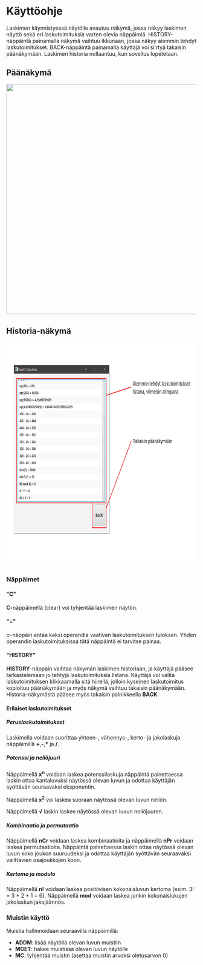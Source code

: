 # Käyttöohje

Laskimen käynnistyessä näytölle avautuu näkymä, jossa näkyy laskimen näyttö sekä eri laskutoimituksia varten olevia näppäimiä. HISTORY-näppäintä painamalla
näkymä vaihtuu ikkunaan, jossa näkyy aiemmin tehdyt laskutoimitukset. BACK-näppäintä painamalla käyttäjä voi siirtyä takaisin päänäkymään. Laskimen historia nollaantuu, 
kun sovellus lopetetaan.
## Päänäkymä
<img src="https://github.com/alanenpa/ot-harjoitustyo/blob/master/dokumentaatio/kuvat/P%C3%A4%C3%A4n%C3%A4kym%C3%A4.png" width="750" height="607">

## Historia-näkymä
<img src="https://github.com/alanenpa/ot-harjoitustyo/blob/master/dokumentaatio/kuvat/Historia.png" width="775" height="590">

### Näppäimet
#### "C"
**C**-näppäimellä (clear) voi tyhjentää laskimen näytön.
#### "="
**=**-näppäin antaa kaksi operandia vaativan laskutoimituksen tuloksen. Yhden operandin laskutoimituksissa tätä näppäintä ei tarvitse painaa.
#### "HISTORY"
**HISTORY**-näppäin vaihtaa näkymän laskimen historiaan, ja käyttäjä pääsee tarkastelemaan jo tehtyjä laskutoimituksia listana. Käyttäjä voi valita laskutoimituksen klikkaamalla sitä hiirellä, jolloin kyseinen laskutoimitus kopioituu päänäkymään ja myös näkymä vaihtuu takaisin päänäkymään. Historia-näkymästä pääsee myös takaisin painikkeella **BACK**.

#### Erilaiset laskutoimitukset
##### Peruslaskutoimitukset
Laskimella voidaan suorittaa yhteen-, vähennys-, kerto- ja jakolaskuja näppäimillä **+**,**-**,<strong>*</strong> ja **/**.
##### Potenssi ja neliöjuuri
Näppäimellä **x**<sup>**n**</sup> voidaan laskea potenssilaskuja näppäintä painettaessa laskin ottaa kantaluvuksi näytössä olevan luvun ja odottaa käyttäjän syöttävän seuraavaksi eksponentin.

Näppäimellä **x**<sup>**2**</sup> voi laskea suoraan näytössä olevan luvun neliön.

Näppäimellä **&#x221A;** laskin laskee näytössä olevan luvun neliöjuuren.
##### Kombinaatio ja permutaatio
Näppäimellä **nCr** voidaan laskea kombinaatioita ja näppäimellä **nPr** voidaan laskea permutaatioita. Näppäintä painettaessa laskin ottaa näytössä olevan luvun koko joukon suuruudeksi ja odottaa käyttäjän syöttävän seuraavaksi valittavien osajoukkojen koon.
##### Kertoma ja modulo
Näppäimellä **n!** voidaan laskea positiivisen kokonaisluvun kertoma (esim. 3! = 3 * 2 * 1 = 6). Näppäimellä **mod** voidaan laskea jonkin kokonaislukujen jakolaskun jakojäännös.

### Muistin käyttö
Muistia hallinnoidaan seuraavilla näppäimillä:
* **ADDM**: lisää näytöllä olevan luvun muistiin
* **MGET**: hakee muistissa olevan luvun näytölle
* **MC**: tyhjentää muistin (asettaa muistin arvoksi oletusarvon 0)
